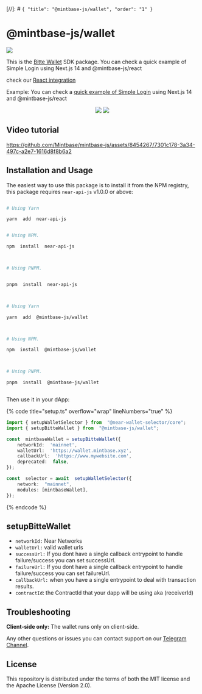 [//]: # `{ "title": "@mintbase-js/wallet", "order": "1" }`



# @mintbase-js/wallet



![](https://github.com/Mintbase/mintbase-js/assets/11164548/39d50d30-f2e2-45fc-ba69-1853c6906ef1)




This is the [Bitte Wallet](https://wallet.bitte.ai/) SDK package.
You can check a quick example of Simple Login using Next.js 14 and @mintbase-js/react

check our [React integration](https://docs.mintbase.xyz/dev/mintbase-sdk-ref/react#bittewalletcontextprovider)

Example:
You can check a [quick example of Simple Login](https://github.com/Mintbase/templates/tree/main/starter-next) using Next.js 14 and @mintbase-js/react


<p align="center">
<img  src='https://img.shields.io/npm/dw/@mintbase-js/wallet'  />
<img  src='https://img.shields.io/bundlephobia/min/@mintbase-js/wallet'>
</p>

## Video tutorial

https://github.com/Mintbase/mintbase-js/assets/8454267/7301c178-3a34-497c-a2e7-1616d8f8b6a2





## Installation and Usage



The easiest way to use this package is to install it from the NPM registry, this package requires `near-api-js` v1.0.0 or above:



```bash

# Using Yarn

yarn  add  near-api-js


# Using NPM.

npm  install  near-api-js



# Using PNPM.


pnpm  install  near-api-js



```



```bash

# Using Yarn

yarn  add  @mintbase-js/wallet



# Using NPM.

npm  install  @mintbase-js/wallet



# Using PNPM.

pnpm  install  @mintbase-js/wallet



```



Then use it in your dApp:




{% code title="setup.ts" overflow="wrap" lineNumbers="true" %}




```ts
import { setupWalletSelector } from  "@near-wallet-selector/core";
import { setupBitteWallet } from  "@mintbase-js/wallet";

const  mintbaseWallet = setupBitteWallet({
    networkId:  'mainnet',
    walletUrl:  'https://wallet.mintbase.xyz',
    callbackUrl:  'https://www.mywebsite.com',
    deprecated:  false,
});

const  selector = await  setupWalletSelector({
    network:  "mainnet",
    modules: [mintbaseWallet],
});
```

{% endcode %}




## setupBitteWallet



- `networkId:` Near Networks
- `walletUrl:` valid wallet urls
- `successUrl:` If you dont have a single callback entrypoint to handle failure/success you can set successUrl.
- `failureUrl:` If you dont have a single callback entrypoint to handle failure/success you can set failureUrl.
- `callbackUrl:` when you have a single entrypoint to deal with transaction results.
- `contractId`: the ContractId that your dapp will be using aka (receiverId)

## Troubleshooting

**Client-side only:**
The wallet runs only on client-side.

Any other questions or issues you can contact support on our [Telegram Channel](https://telegram.me/mintdev).

## License

This repository is distributed under the terms of both the MIT license and the Apache License (Version 2.0).
